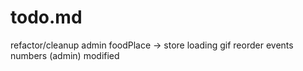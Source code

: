 # todo.md

refactor/cleanup admin
foodPlace -> store
loading gif
reorder events numbers (admin)
modified 
